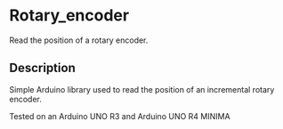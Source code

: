 # Rotary_encoder

Read the position of a rotary encoder.

## Description

Simple Arduino library used to read the position of an incremental rotary encoder.

Tested on an Arduino UNO R3 and Arduino UNO R4 MINIMA
